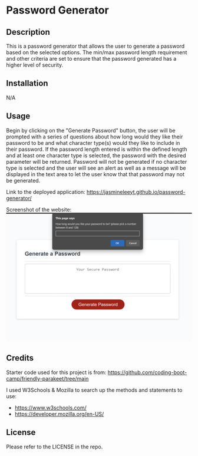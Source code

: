 # Password Generator

## Description

This is a password generator that allows the user to generate a password based on the selected options. The min/max password length requirement and other criteria are set to ensure that the password generated has a higher level of security.

## Installation

N/A

## Usage

Begin by clicking on the "Generate Password" button, the user will be prompted with a series of questions about how long would they like their password to be and what character type(s) would they like to include in their password. If the password length entered is within the defined length and at least one character type is selected, the password with the desired parameter will be returned. Password will not be generated if no character type is selected and the user will see an alert as well as a message will be displayed in the text area to let the user know that that password may not be generated. 

Link to the deployed application: https://jasmineleeyt.github.io/password-generator/

Screenshot of the website:
![screenshot of a deployed app](./screenshot-of-deployed-application.png)

## Credits

Starter code used for this project is from:
https://github.com/coding-boot-camp/friendly-parakeet/tree/main

I used W3Schools & Mozilla to search up the methods and statements to use: 
- https://www.w3schools.com/ 
- https://developer.mozilla.org/en-US/

## License

Please refer to the LICENSE in the repo.
